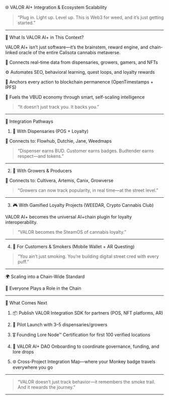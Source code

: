 
🌐 VALOR AI+ Integration & Ecosystem Scalability

> “Plug in. Light up. Level up. This is Web3 for weed, and it’s just getting started.”

---

🧠 What Is VALOR AI+ in This Context?

VALOR AI+ isn’t just software—it’s the brainstem, reward engine, and chain-linked oracle of the entire Calisota cannabis metaverse.

🧬 Connects real-time data from dispensaries, growers, gamers, and NFTs

⚙️ Automates SEO, behavioral learning, quest loops, and loyalty rewards

🔗 Anchors every action to blockchain permanence (OpenTimestamps + IPFS)

💸 Fuels the VBUD economy through smart, self-scaling intelligence

> “It doesn’t just track you. It backs you.”

---

🔗 Integration Pathways

1. 🏪 With Dispensaries (POS + Loyalty)

🔌 Connects to: Flowhub, Dutchie, Jane, Weedmaps

> “Dispenser earns BUD. Customer earns badges. Budtender earns respect—and tokens.”

---

2. 🌿 With Growers & Producers

🔌 Connects to: Cultivera, Artemis, Canix, Growverse

> “Growers can now track popularity, in real time—at the street level.”

---

3. 🎮 With Gamified Loyalty Projects (WEEDAR, Crypto Cannabis Club)

VALOR AI+ becomes the universal AI+chain plugin for loyalty interoperability.

> “VALOR becomes the SteamOS of cannabis loyalty.”

---

4. 👤 For Customers & Smokers (Mobile Wallet + AR Questing)

> “You ain’t just smoking. You’re building digital street cred with every puff.”

---

🌍 Scaling into a Chain-Wide Standard

🔄 Everyone Plays a Role in the Chain

---

🚀 What Comes Next

1. 📦 Publish VALOR Integration SDK for partners (POS, NFT platforms, AR)


2. 🧪 Pilot Launch with 3–5 dispensaries/growers


3. 🎖️ Founding Lore Node™ Certification for first 100 verified locations


4. 🧠 VALOR AI+ DAO Onboarding to coordinate governance, funding, and lore drops


5. 🌐 Cross-Project Integration Map—where your Monkey badge travels everywhere you go

---

> “VALOR doesn’t just track behavior—it remembers the smoke trail. And it rewards the journey.”

---


